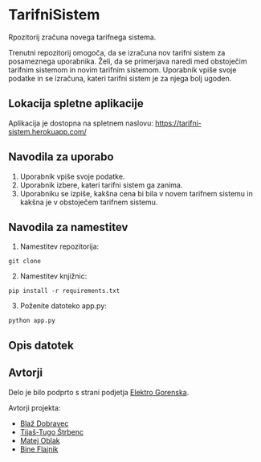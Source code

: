 # TarifniSistem
Rpozitorij zračuna novega tarifnega sistema.

 Trenutni repozitorij omogoča, da se izračuna nov tarifni sistem za posameznega uporabnika. Želi, da se primerjava naredi med obstoječim tarifnim sistemom in novim tarifnim sistemom. Uporabnik vpiše svoje podatke in se izračuna, kateri tarifni sistem je za njega bolj ugoden.

## Lokacija spletne aplikacije

Aplikacija je dostopna na spletnem naslovu: https://tarifni-sistem.herokuapp.com/

## Navodila za uporabo

1. Uporabnik vpiše svoje podatke.
2. Uporabnik izbere, kateri tarifni sistem ga zanima.
3. Uporabniku se izpiše, kakšna cena bi bila v novem tarifnem sistemu in kakšna je v obstoječem tarifnem sistemu.

## Navodila za namestitev

1. Namestitev repozitorija:
```
git clone
```

2. Namestitev knjižnic:
```
pip install -r requirements.txt
```

3. Poženite datoteko app.py:
```
python app.py
```

## Opis datotek


## Avtorji

Delo je bilo podprto s strani podjetja [Elektro Gorenska](https://www.elektro-gorenjska.si/).

Avtorji projekta:
- [Blaž Dobravec](https://github.com/blazdob)
- [Tijaš-Tugo Štrbenc](https://github.com/TtijasS)
- [Matej Oblak](https://github.com/MatejGitOblak)
- [Bine Flajnik](https://github.com/Bine-f)






